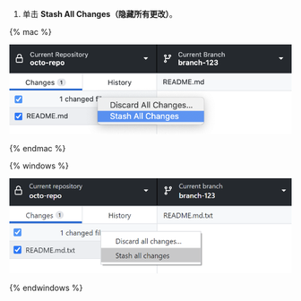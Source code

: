 1. 单击 **Stash All Changes（隐藏所有更改）**。

  {% mac %}

  ![隐藏所有更改菜单项](/assets/images/help/desktop/mac-stash-all-changes.png)

  {% endmac %}

  {% windows %}

  ![隐藏所有更改菜单项](/assets/images/help/desktop/windows-stash-all-changes.png)

  {% endwindows %}
